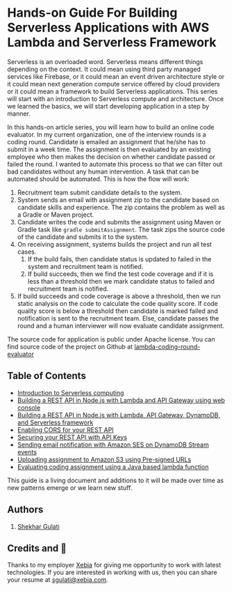 # Hands-on Guide For Building Serverless Applications with AWS Lambda and Serverless Framework

Serverless is an overloaded word. Serverless means different things depending on the context. It could mean using third party managed services like Firebase, or it could mean an event driven architecture style or it could mean next generation compute service offered by cloud providers or it could mean a framework to build Serverless applications. This series will start with an introduction to Serverless compute and architecture. Once we learned the basics, we will start developing application in a step by manner.

In this hands-on article series, you will learn how to build an online code evaluator. In my current organization, one of the interview rounds is a coding round. Candidate is emailed an assignment that he/she has to submit in a week time. The assignment is then evaluated by an existing employee who then makes the decision on whether candidate passed or failed the round. I wanted to automate this process so that we can filter out bad candidates without any human intervention. A task that can be automated should be automated. This is how the flow will work:

1. Recruitment team submit candidate details to the system.
2. System sends an email with assignment zip to the candidate based on candidate skills and experience. The zip contains the problem as well as a Gradle or Maven project.
3. Candidate writes the code and submits the assignment using Maven or Gradle task like `gradle submitAssignment`. The task zips the source code of the candidate and submits it to the system.
4. On receiving assignment, systems builds the project and run all test cases. 
   1. If the build fails, then candidate status is updated to failed in the system and recruitment team is notified. 
   2. If build succeeds, then we find the test code coverage and if it is less than a threshold then we mark candidate status to failed and recruitment team is notified.
5. If build succeeds and code coverage is above a threshold, then we run static analysis on the code to calculate the code quality score. If code quality score is below a threshold then candidate is marked failed and notification is sent to the recruitment team. Else, candidate passes the round and a human interviewer will now evaluate candidate assignment.

The source code for application is public under Apache license. You can find source code of the project on Github at [lambda-coding-round-evaluator](https://github.com/xebiaww/lambda-coding-round-evaluator)

## Table of Contents

* [Introduction to Serverless computing](./01-introduction-to-serverless.md)
* [Building a REST API in Node.js with Lambda and API Gateway using web console](./02-building-rest-api-in-nodejs-with-lambda-gateway.md)
* [Building a REST API in Node.js with Lambda, API Gateway, DynamoDB, and Serverless framework](./03-building-rest-api-in-nodejs-with-lambda-gateway-dynamodb-serverless.md)
* [Enabling CORS for your REST API](./04-enable-cors-for-your-rest-api.md)
* [Securing your REST API with API Keys](./05-securing-rest-api-with-api-keys.md)
* [Sending email notification with Amazon SES on DynamoDB Stream events](./06-sending-email-with-ses-on-dynamodb-stream-events.md)
* [Uploading assignment to Amazon S3 using Pre-signed URLs](./07-uploading-assignment-to-s3-using-presigned-urls.md)
* [Evaluating coding assignment using a Java based lambda function](./08-evaluating-assignment-using-java-lambda-function.md)


This guide is a living document and additions to it will be made over time as new patterns emerge or we learn new stuff.

## Authors

1. [Shekhar Gulati](https://twitter.com/shekhargulati)

## Credits and 🙏 

Thanks to my employer [Xebia](https://xebia.com/) for giving me opportunity to work with latest technologies. If you are interested in working with us, then you can share your resume at sgulati@xebia.com.

